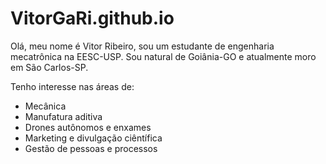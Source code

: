 # VitorGaRi.github.io
Olá, meu nome é Vitor Ribeiro, sou um estudante de engenharia mecatrônica na EESC-USP. Sou natural de Goiânia-GO e atualmente moro em São Carlos-SP. 

Tenho interesse nas áreas de:
- Mecânica
- Manufatura aditiva
- Drones autônomos e enxames
- Marketing e divulgação ciêntífica
- Gestão de pessoas e processos
